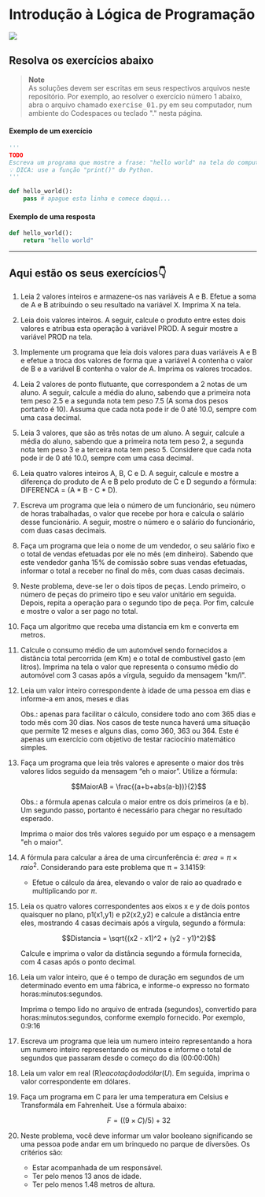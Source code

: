 # Introdução à Lógica de Programação

[![](https://img.shields.io/badge/python-v3.9-blue)](https://www.python.org/downloads/release/python-390/)

## Resolva os exercícios abaixo

> **Note**  
> As soluções devem ser escritas em seus respectivos arquivos neste repositório. Por exemplo, ao resolver o exercício número 1 abaixo, abra o arquivo chamado <kbd>exercise_01.py</kbd> em seu computador, num ambiente do Codespaces ou teclado "." nesta página.

#### Exemplo de um exercício

```python
'''
TODO
Escreva um programa que mostre a frase: "hello world" na tela do computador.
💡 DICA: use a função "print()" do Python.
'''

def hello_world():
    pass # apague esta linha e comece daqui...
```

#### Exemplo de uma resposta

```python
def hello_world():
    return "hello world"
```

---

## Aqui estão os seus exercícios👇

1. Leia 2 valores inteiros e armazene-os nas variáveis A e B. Efetue a soma de A e B atribuindo o seu resultado na variável X. Imprima X na tela.

2. Leia dois valores inteiros. A seguir, calcule o produto entre estes dois valores e atribua esta operação à variável PROD. A seguir mostre a variável PROD na tela.

3. Implemente um programa que leia dois valores para duas variáveis A e B e efetue a troca dos valores de forma que a variável A contenha o valor de B e a variável B contenha o valor de A. Imprima os valores trocados.

4. Leia 2 valores de ponto flutuante, que correspondem a 2 notas de um aluno. A seguir, calcule a média do aluno, sabendo que a primeira nota tem peso 2.5 e a segunda nota tem peso 7.5 (A soma dos pesos portanto é 10). Assuma que cada nota pode ir de 0 até 10.0, sempre com uma casa decimal.

5. Leia 3 valores, que são as três notas de um aluno. A seguir, calcule a média do aluno, sabendo que a primeira nota tem peso 2, a segunda nota tem peso 3 e a terceira nota tem peso 5. Considere que cada nota pode ir de 0 até 10.0, sempre com uma casa decimal.

6. Leia quatro valores inteiros A, B, C e D. A seguir, calcule e mostre a diferença do produto de A e B pelo produto de C e D segundo a fórmula: DIFERENCA = (A * B - C * D).

7. Escreva um programa que leia o número de um funcionário, seu número de horas trabalhadas, o valor que recebe por hora e calcula o salário desse funcionário. A seguir, mostre o número e o salário do funcionário, com duas casas decimais.

8. Faça um programa que leia o nome de um vendedor, o seu salário fixo e o total de vendas efetuadas por ele no mês (em dinheiro). Sabendo que este vendedor ganha 15% de comissão sobre suas vendas efetuadas, informar o total a receber no final do mês, com duas casas decimais.

9. Neste problema, deve-se ler o dois tipos de peças. Lendo primeiro, o número de peças do primeiro tipo e seu valor unitário em seguida. Depois, repita a operação para o segundo tipo de peça. Por fim, calcule e mostre o valor a ser pago no total.

10. Faça um algoritmo que receba uma distancia em km e converta em metros.

11. Calcule o consumo médio de um automóvel sendo fornecidos a distância total percorrida (em Km) e o total de combustível gasto (em litros). Imprima na tela o valor que representa o consumo médio do automóvel com 3 casas após a vírgula, seguido da mensagem "km/l".

12. Leia um valor inteiro correspondente à idade de uma pessoa em dias e informe-a em anos, meses e dias

	Obs.: apenas para facilitar o cálculo, considere todo ano com 365 dias e todo mês com 30 dias. Nos casos de teste nunca haverá uma situação que permite 12 meses e alguns dias, como 360, 363 ou 364. Este é apenas um exercício com objetivo de testar raciocínio matemático simples.

13. Faça um programa que leia três valores e apresente o maior dos três valores lidos seguido da mensagem “eh o maior”. Utilize a fórmula:

	$$MaiorAB = \frac{(a+b+abs(a-b))}{2}$$

	Obs.: a fórmula apenas calcula o maior entre os dois primeiros (a e b). Um segundo passo, portanto é necessário para chegar no resultado esperado.

	Imprima o maior dos três valores seguido por um espaço e a mensagem "eh o maior".

14. A fórmula para calcular a área de uma circunferência é: $area = \pi \times  raio^2$. Considerando para este problema que π = 3.14159:

	- Efetue o cálculo da área, elevando o valor de raio ao quadrado e multiplicando por $\pi$.

15. Leia os quatro valores correspondentes aos eixos x e y de dois pontos quaisquer no plano, p1(x1,y1) e p2(x2,y2) e calcule a distância entre eles, mostrando 4 casas decimais após a vírgula, segundo a fórmula:

	$$Distancia = \sqrt{(x2 - x1)^2 + (y2 - y1)^2}$$

	Calcule e imprima o valor da distância segundo a fórmula fornecida, com 4 casas após o ponto decimal.

16. Leia um valor inteiro, que é o tempo de duração em segundos de um determinado evento em uma fábrica, e informe-o expresso no formato horas:minutos:segundos.

	Imprima o tempo lido no arquivo de entrada (segundos), convertido para horas:minutos:segundos, conforme exemplo fornecido. Por exemplo, 0:9:16

17. Escreva um programa que leia um numero inteiro representando a hora um numero inteiro representando os minutos e informe o total de segundos que passaram desde o começo do dia (00:00:00h)

18. Leia um valor em real (R$) e a cotação do dólar (U$). Em seguida, imprima o valor correspondente em dólares.

19. Faça um programa em C para ler uma temperatura em Celsius e Transformá­la em Fahrenheit. Use a fórmula abaixo:

	$$F = ((9 \times C) / 5) + 32$$

20. Neste problema, você deve informar um valor booleano significando se uma pessoa pode andar em um brinquedo no parque de diversões. Os critérios são:
	
	- Estar acompanhada de um responsável.
	- Ter pelo menos 13 anos de idade.
	- Ter pelo menos 1.48 metros de altura.
